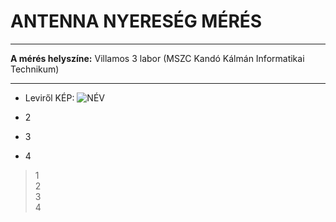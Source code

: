 # ANTENNA NYERESÉG MÉRÉS   
---   
**A mérés helyszíne:** Villamos 3 labor (MSZC Kandó Kálmán Informatikai Technikum)   

---   

- Leviről KÉP:
![NÉV](http://sandorpeteer.github.io/TAVKOZLES2/JEGYZOKONYV/ANTENNAK/img/LEVI_SP.jpeg)

- 2
- 3
- 4

> 1   
> 2   
> 3   
> 4   
